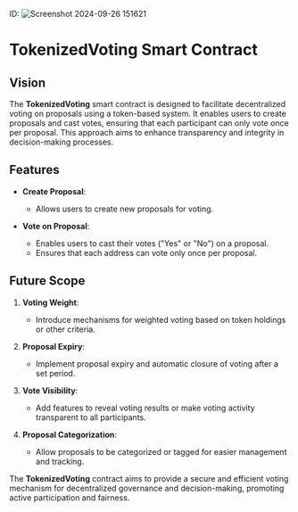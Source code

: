 ID:
![Screenshot 2024-09-26 151621](https://github.com/user-attachments/assets/108b6227-d191-4477-8f4d-e48ba0ed29a9)

# TokenizedVoting Smart Contract


## Vision

The **TokenizedVoting** smart contract is designed to facilitate decentralized voting on proposals using a token-based system. It enables users to create proposals and cast votes, ensuring that each participant can only vote once per proposal. This approach aims to enhance transparency and integrity in decision-making processes.

## Features

- **Create Proposal**:

  - Allows users to create new proposals for voting.

- **Vote on Proposal**:
  - Enables users to cast their votes ("Yes" or "No") on a proposal.
  - Ensures that each address can vote only once per proposal.

## Future Scope

1. **Voting Weight**:

   - Introduce mechanisms for weighted voting based on token holdings or other criteria.

2. **Proposal Expiry**:

   - Implement proposal expiry and automatic closure of voting after a set period.

3. **Vote Visibility**:

   - Add features to reveal voting results or make voting activity transparent to all participants.

4. **Proposal Categorization**:
   - Allow proposals to be categorized or tagged for easier management and tracking.

The **TokenizedVoting** contract aims to provide a secure and efficient voting mechanism for decentralized governance and decision-making, promoting active participation and fairness.
